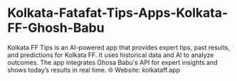 # Kolkata-Fatafat-Tips-Apps-Kolkata-FF-Ghosh-Babu
Kolkata FF Tips is an AI-powered app that provides expert tips, past results, and predictions for Kolkata FF. It uses historical data and AI to analyze outcomes. The app integrates Ghosa Babu's API for expert insights and shows today’s results in real time.  🌐 Website: kolkataff.app
